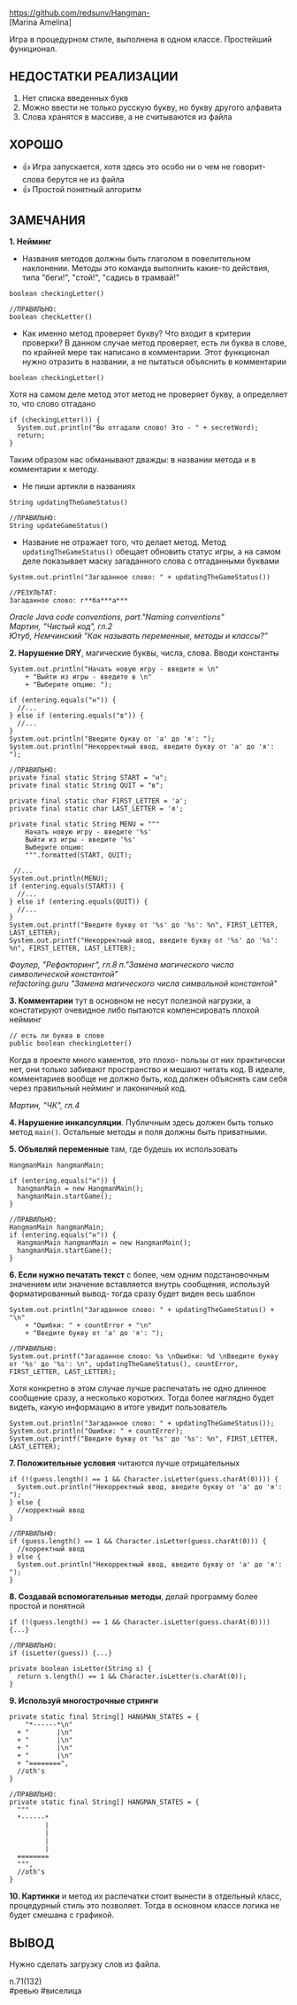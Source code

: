 https://github.com/redsunv/Hangman-  
[Marina Amelina]

Игра в процедурном стиле, выполнена в одном классе. Простейший функционал.

## НЕДОСТАТКИ РЕАЛИЗАЦИИ

1. Нет списка введенных букв
2. Можно ввести не только русскую букву, но букву другого алфавита
3. Слова хранятся в массиве, а не считываются из файла

## ХОРОШО

+ 👍 Игра запускается, хотя здесь это особо ни о чем не говорит- слова берутся не из файла
+ 👍 Простой понятный алгоритм  

## ЗАМЕЧАНИЯ

**1. Нейминг**

- Названия методов должны быть глаголом в повелительном наклонении. Методы это команда выполнить какие-то действия, типа "беги!", "стой!", "садись в трамвай!"
```
boolean checkingLetter()

//ПРАВИЛЬНО:
boolean checkLetter()
```

- Как именно метод проверяет букву? Что входит в критерии проверки? 
В данном случае метод проверяет, есть ли буква в слове, по крайней мере так написано в комментарии. Этот функционал нужно отразить в названии, а не пытаться объяснить в комментарии
```
boolean checkingLetter()
```

Хотя на самом деле метод этот метод не проверяет букву, а определяет то, что слово отгадано
```
if (checkingLetter()) {
  System.out.println("Вы отгадали слово! Это - " + secretWord);
  return;
}
```
Таким образом нас обманывают дважды: в названии метода и в комментарии к методу.

- Не пиши артикли в названиях
```
String updatingTheGameStatus()

//ПРАВИЛЬНО:
String updateGameStatus()
```

- Название не отражает того, что делает метод. Метод `updatingTheGameStatus()` обещает обновить статус игры, а на самом деле показывает маску загаданного слова с отгаданными буквами
```
System.out.println("Загаданное слово: " + updatingTheGameStatus())

//РЕЗУЛЬТАТ:
Загаданное слово: г**ба***а***
```

*Oracle Java code conventions, part."Naming conventions"*  
*Мартин, "Чистый код", гл.2*  
*Ютуб, Немчинский "Как называть переменные, методы и классы?"*  

**2. Нарушение DRY**, магические буквы, числа, слова. Вводи константы
```
System.out.println("Начать новую игру - введите н \n"
    + "Выйти из игры - введите в \n"
    + "Выберите опцию: ");

if (entering.equals("н")) {
  //...  
} else if (entering.equals("в")) {
  //...  
}    
System.out.println("Введите букву от 'а' до 'я': ");
System.out.println("Некорректный ввод, введите букву от 'а' до 'я': ");

//ПРАВИЛЬНО:
private final static String START = "н";
private final static String QUIT = "в";

private final static char FIRST_LETTER = 'а';
private final static char LAST_LETTER = 'я';

private final static String MENU = """
    Начать новую игру - введите '%s'
    Выйти из игры - введите '%s'
    Выберите опцию: 
    """.formatted(START, QUIT);

 //...
System.out.println(MENU);
if (entering.equals(START)) {
  //...  
} else if (entering.equals(QUIT)) {
  //...  
}    
System.out.printf("Введите букву от '%s' до '%s': %n", FIRST_LETTER, LAST_LETTER);
System.out.printf("Некорректный ввод, введите букву от '%s' до '%s': %n", FIRST_LETTER, LAST_LETTER);
```
*Фаулер, "Рефакторинг", гл.8 п."Замена магического числа символической константой"*   
*refactoring.guru "Замена магического числа символьной константой"*

**3. Комментарии** тут в основном не несут полезной нагрузки, а констатируют очевидное либо пытаются компенсировать плохой нейминг
```
// есть ли буква в слове
public boolean checkingLetter() 
```
Когда в проекте много каментов, это плохо- пользы от них практически нет, они только забивают пространство и мешают читать код.
В идеале, комментариев вообще не должно быть, код должен объяснять сам себя через правильный нейминг и лаконичный код.

*Мартин, "ЧК", гл.4*  

**4. Нарушение инкапсуляции**. Публичным здесь должен быть только метод `main()`. Остальные методы и поля должны быть приватными.

**5. Объявляй переменные** там, где будешь их использовать
```
HangmanMain hangmanMain;

if (entering.equals("н")) {
  hangmanMain = new HangmanMain();
  hangmanMain.startGame();
}

//ПРАВИЛЬНО:
HangmanMain hangmanMain;
if (entering.equals("н")) {
  HangmanMain hangmanMain = new HangmanMain();
  hangmanMain.startGame();
}
```

**6. Если нужно печатать текст** с более, чем одним подстановочным значением или значение вставляется внутрь сообщения, используй форматированный вывод- тогда сразу будет виден весь шаблон
```
System.out.println("Загаданное слово: " + updatingTheGameStatus() + "\n"
    + "Ошибки: " + countError + "\n"
    + "Введите букву от 'а' до 'я': ");

//ПРАВИЛЬНО:
System.out.printf("Загаданное слово: %s \nОшибки: %d \nВведите букву от '%s' до '%s': \n", updatingTheGameStatus(), countError, FIRST_LETTER, LAST_LETTER);
```

Хотя конкретно в этом случае лучше распечатать не одно длинное сообщение сразу, а несколько коротких. 
Тогда более наглядно будет видеть, какую информацию в итоге увидит пользователь 
```
System.out.println("Загаданное слово: " + updatingTheGameStatus());
System.out.println("Ошибки: " + countError);
System.out.printf("Введите букву от '%s' до '%s': %n", FIRST_LETTER, LAST_LETTER);
```

**7. Положительные условия** читаются лучше отрицательных
```
if (!(guess.length() == 1 && Character.isLetter(guess.charAt(0)))) {
  System.out.println("Некорректный ввод, введите букву от 'а' до 'я': ");
} else {
  //корректный ввод
}

//ПРАВИЛЬНО:
if (guess.length() == 1 && Character.isLetter(guess.charAt(0))) {
  //корректный ввод
} else {
  System.out.println("Некорректный ввод, введите букву от 'а' до 'я': ");
}
```

**8. Создавай вспомогательные методы**, делай программу более простой и понятной
```
if (!(guess.length() == 1 && Character.isLetter(guess.charAt(0)))) {...}

//ПРАВИЛЬНО:
if (isLetter(guess)) {...}

private boolean isLetter(String s) {
  return s.length() == 1 && Character.isLetter(s.charAt(0));
}
```

**9. Используй многострочные стринги**
```
private static final String[] HANGMAN_STATES = {
    "*------*\n"
  + "       |\n"
  + "       |\n"
  + "       |\n"
  + "       |\n"
  + "========",
  //oth's 
}

//ПРАВИЛЬНО:
private static final String[] HANGMAN_STATES = {
  """
  *------*   
         |   
         |   
         |   
         |   
  ========
  """,
  //oth's 
}
```

**10. Картинки** и метод их распечатки стоит вынести в отдельный класс, процедурный стиль это позволяет. Тогда в основном классе логика не будет смешана с графикой.  

## ВЫВОД

Нужно сделать загрузку слов из файла. 

n.71(132)  
#ревью #виселица